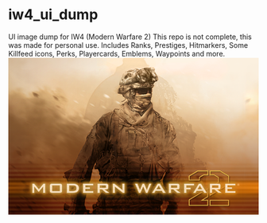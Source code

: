 # iw4_ui_dump
UI image dump for IW4 (Modern Warfare 2)
This repo is not complete, this was made for personal use.
Includes Ranks, Prestiges, Hitmarkers, Some Killfeed icons, Perks, Playercards, Emblems, Waypoints and more.
<img src="/splash.png" alt="logo" title="Modern Warfare 2">
